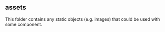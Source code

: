 assets
------

This folder contains any static objects (e.g. images) that could be used with some component. 
